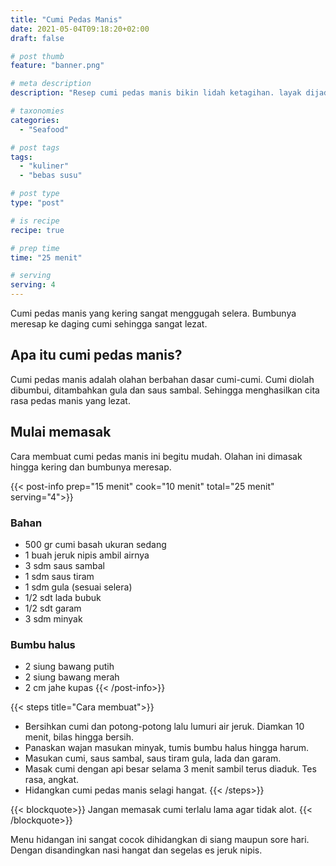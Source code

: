 ```yaml
---
title: "Cumi Pedas Manis"
date: 2021-05-04T09:18:20+02:00
draft: false

# post thumb
feature: "banner.png"

# meta description
description: "Resep cumi pedas manis bikin lidah ketagihan. layak dijadikan menu andalan sehari-hari."

# taxonomies
categories:
  - "Seafood"

# post tags
tags:
  - "kuliner"
  - "bebas susu"

# post type
type: "post"

# is recipe
recipe: true

# prep time
time: "25 menit"

# serving
serving: 4
---
```

Cumi pedas manis yang kering sangat menggugah selera. Bumbunya meresap ke daging cumi sehingga sangat lezat.

## Apa itu cumi pedas manis?

Cumi pedas manis adalah olahan berbahan dasar cumi-cumi. Cumi diolah dibumbui, ditambahkan gula dan saus sambal. Sehingga menghasilkan cita rasa pedas manis yang lezat.

## Mulai memasak

Cara membuat cumi pedas manis ini begitu mudah. Olahan ini dimasak hingga kering dan bumbunya meresap.

{{< post-info prep="15 menit" cook="10 menit" total="25 menit" serving="4">}}

### Bahan

-   500 gr cumi basah ukuran sedang
-   1 buah jeruk nipis ambil airnya
-   3 sdm saus sambal
-   1 sdm saus tiram
-   1 sdm gula (sesuai selera)
-   1/2 sdt lada bubuk
-   1/2 sdt garam
-   3 sdm minyak

### Bumbu halus

-   2 siung bawang putih
-   2 siung bawang merah
-   2 cm jahe kupas
{{< /post-info>}}

{{< steps title="Cara membuat">}}
-   Bersihkan cumi dan potong-potong lalu lumuri air jeruk. Diamkan 10 menit, bilas hingga bersih.
-   Panaskan wajan masukan minyak, tumis bumbu halus hingga harum.
-   Masukan cumi, saus sambal, saus tiram gula, lada dan garam.
-   Masak cumi dengan api besar selama 3 menit sambil terus diaduk. Tes rasa, angkat.
-   Hidangkan cumi pedas manis selagi hangat.
{{< /steps>}}

{{< blockquote>}}
Jangan memasak cumi terlalu lama agar tidak alot.
{{< /blockquote>}}

Menu hidangan ini sangat cocok dihidangkan di siang maupun sore hari. Dengan disandingkan nasi hangat dan segelas es jeruk nipis.

